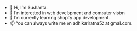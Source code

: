 - 👋 Hi, I’m Sushanta.
- 👀 I’m interested in web development and computer vision
- 🌱 I’m currently learning shopify app development.
- 📫 You can always write me on adhikariratna52 at gmail.com.

<!---
SRatna/SRatna is a ✨ special ✨ repository because its `README.md` (this file) appears on your GitHub profile.
You can click the Preview link to take a look at your changes.
--->
